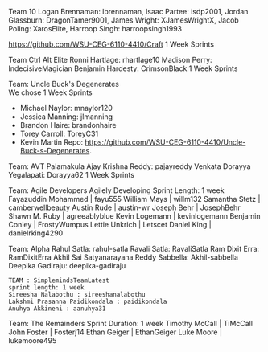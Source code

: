 Team 10
  Logan Brennaman: lbrennaman, Isaac Partee: isdp2001, Jordan Glassburn: DragonTamer9001, James Wright: XJamesWrightX, Jacob Poling: XarosElite, Harroop Singh: harroopsingh1993

  https://github.com/WSU-CEG-6110-4410/Craft
  1 Week Sprints

Team Ctrl Alt Elite 
  Ronni Hartlage: rhartlage10 
  Madison Perry: IndecisiveMagician 
  Benjamin Hardesty: CrimsonBlack 
  1 Week Sprints 
  
  
  Team: Uncle Buck's Degenerates  
  We chose 1 Week Sprints
  - Michael Naylor: mnaylor120
  - Jessica Manning: jlmanning
  - Brandon Haire: brandonhaire
  - Torey Carroll: ToreyC31  
  - Kevin Martin
  Repo: https://github.com/WSU-CEG-6110-4410/Uncle-Buck-s-Degenerates.  
  

Team: AVT
Palamakula Ajay Krishna Reddy: pajayreddy
Venkata Dorayya Yegalapati: Dorayya62
1 Week Sprints

Team: Agile Developers Agilely Developing
  Sprint Length: 1 week
	Fayazuddin Mohammed | fayu555
	William Mays | willm132
	Samantha Stetz | camberwellbeauty
	Austin Rude | austin-wr
	Joseph Behr | JosephBehr
	Shawn M. Ruby | agreeablyblue
	Kevin Logemann | kevinlogemann
	Benjamin Conley | FrostyWumpus
	Lettie Unkrich | Letscet
	Daniel King | danielrking4290
	
Team: Alpha
Rahul Satla: rahul-satla
Ravali Satla: RavaliSatla
Ram Dixit Erra: RamDixitErra
Akhil Sai Satyanarayana Reddy Sabbella: Akhil-sabbella
Deepika Gadiraju: deepika-gadiraju	

	
	
	TEAM : SimplemindsTeamLatest
	sprint length: 1 week
	Sireesha Nalabothu : sireeshanalabothu
	Lakshmi Prasanna Paidikondala : paidikondala
	Anuhya Akkineni : aanuhya31


Team: The Remainders
  Sprint Duration: 1 week
  	Timothy McCall | TiMcCall
	John Foster | Fosterj14
	Ethan Geiger | EthanGeiger
	Luke Moore | lukemoore495

